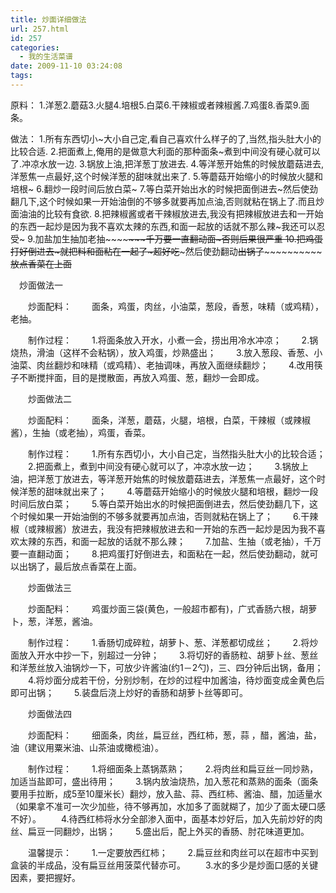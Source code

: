 ```yaml
---
title: 炒面详细做法
url: 257.html
id: 257
categories:
  - 我的生活菜谱
date: 2009-11-10 03:24:08
tags:
---
```


原料： 1.洋葱2.蘑菇3.火腿4.培根5.白菜6.干辣椒或者辣椒酱.7.鸡蛋8.香菜9.面条。  
  
做法： 1.所有东西切小~大小自己定,看自己喜欢什么样子的了,当然,指头肚大小的比较合适. 2.把面煮上,俺用的是做意大利面的那种面条~煮到中间没有硬心就可以了.冲凉水放一边. 3.锅放上油,把洋葱丁放进去. 4.等洋葱开始焦的时候放蘑菇进去,洋葱焦一点最好,这个时候洋葱的甜味就出来了. 5.等蘑菇开始缩小的时候放火腿和培根~ 6.翻炒一段时间后放白菜~ 7.等白菜开始出水的时候把面倒进去~然后使劲翻几下,这个时候如果一开始油倒的不够多就要再加点油,否则就粘在锅上了.而且炒面油油的比较有食欲. 8.把辣椒酱或者干辣椒放进去,我没有把辣椒放进去和一开始的东西一起炒是因为我不喜欢太辣的东西,和面一起放的话就不那么辣~我还可以忍受~ 9.加盐加生抽加老抽~~~~~~~~~~~~~~~~~~~千万要一直翻动面~否则后果很严重~~~~~~ 10.把鸡蛋打好倒进去~就把料和面粘在一起了~超好吃~~~~~~~然后使劲翻动~~出锅了~~~~~~~~~~~~~~放点香菜在上面~~  
  
　炒面做法一  
  
　　炒面配料： 　　面条，鸡蛋，肉丝，小油菜，葱段，香葱，味精（或鸡精），老抽。  
  
　　制作过程： 　　1.将面条放入开水，小煮一会，捞出用冷水冲凉； 　　2.锅烧热，滑油（这样不会粘锅），放入鸡蛋，炒熟盛出； 　　3.放入葱段、香葱、小油菜、肉丝翻炒和味精（或鸡精）、老抽调味，再放入面继续翻炒； 　　4.改用筷子不断搅拌面，目的是搅散面，再放入鸡蛋、葱，翻炒一会即成。  
  
　　炒面做法二  
  
　　炒面配料： 　　面条，洋葱，蘑菇，火腿，培根，白菜，干辣椒（或辣椒酱），生抽（或老抽），鸡蛋，香菜。  
  
　　制作过程： 　　1.所有东西切小，大小自己定，当然指头肚大小的比较合适； 　　2.把面煮上，煮到中间没有硬心就可以了，冲凉水放一边； 　　3.锅放上油，把洋葱丁放进去，等洋葱开始焦的时候放蘑菇进去，洋葱焦一点最好，这个时候洋葱的甜味就出来了； 　　4.等蘑菇开始缩小的时候放火腿和培根，翻炒一段时间后放白菜； 　　5.等白菜开始出水的时候把面倒进去，然后使劲翻几下，这个时候如果一开始油倒的不够多就要再加点油，否则就粘在锅上了； 　　6.干辣椒（或辣椒酱）放进去，我没有把辣椒放进去和一开始的东西一起炒是因为我不喜欢太辣的东西，和面一起放的话就不那么辣； 　　7.加盐、生抽（或老抽），千万要一直翻动面； 　　8.把鸡蛋打好倒进去，和面粘在一起，然后使劲翻动，就可以出锅了，最后放点香菜在上面。  
  
　　炒面做法三  
  
　　炒面配料： 　　鸡蛋炒面三袋(黄色，一般超市都有)，广式香肠六根，胡萝卜，葱，洋葱，酱油。  
  
　　制作过程： 　　1.香肠切成碎粒，胡萝卜、葱、洋葱都切成丝； 　　2.将炒面放入开水中抄一下，别超过一分钟； 　　3.将切好的香肠粒、胡萝卜丝、葱丝和洋葱丝放入油锅炒一下，可放少许酱油(约1－2勺)，三、四分钟后出锅，备用； 　　4.将炒面分成若干份，分别炒制，在炒的过程中加酱油，待炒面变成金黄色后即可出锅； 　　5.装盘后浇上炒好的香肠和胡萝卜丝等即可。  
  
　　炒面做法四  
  
　　炒面配料： 　　细面条，肉丝，扁豆丝，西红柿，葱，蒜 ，醋，酱油，盐，油（建议用粟米油、山茶油或橄榄油）。  
  
　　制作过程： 　　1.将细面条上蒸锅蒸熟； 　　2.将肉丝和扁豆丝一同炒熟，加适当盐即可，盛出待用； 　　3.锅内放油烧热，加入葱花和蒸熟的面条（面条要用手拉断，成5至10厘米长）翻炒，放入盐、蒜、西红柿、酱油、醋，加适量水（如果拿不准可一次少加些，待不够再加，水加多了面就糊了，加少了面太硬口感不好）。 　　4.待西红柿将水分全部渗入面中，面基本炒好后，加入先前炒好的肉丝、扁豆一同翻炒，出锅； 　　5.盛出后，配上外买的香肠、肘花味道更加。  
  
　　温馨提示： 　　1.一定要放西红柿； 　　2.扁豆丝和肉丝可以在超市中买到盒装的半成品，没有扁豆丝用菠菜代替亦可。 　　3.水的多少是炒面口感的关键因素，要把握好。